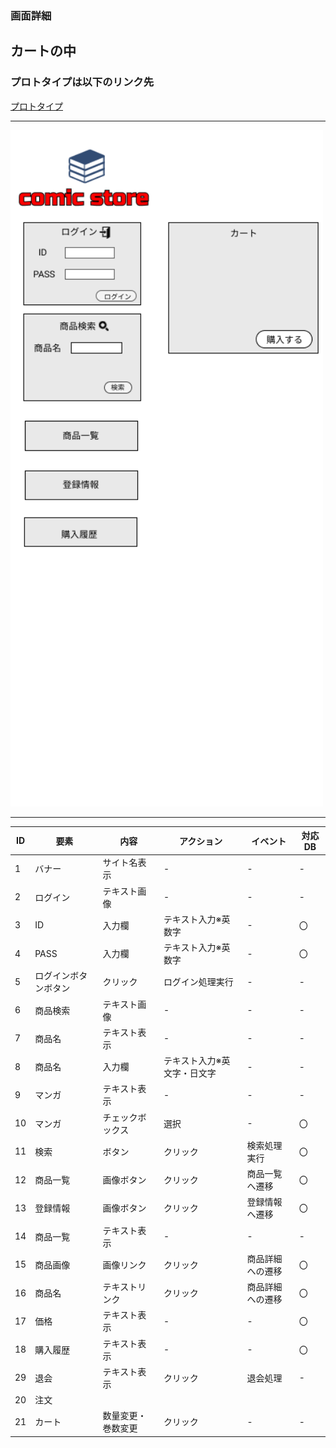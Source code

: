 ### 画面詳細
## カートの中
### プロトタイプは以下のリンク先
[プロトタイプ](https://www.figma.com/file/1qrEKi7iktAY3U27hFIezf/Untitled?node-id=0%3A1)
*****
<img src="../img/カート.png" width="500">

*****

| ID | 要素 | 内容 | アクション | イベント | 対応DB |
|----|------|------|-----------|----------|--------|
|1   |バナー|サイト名表示|-     |-         |-       |
|2   |ログイン|テキスト画像|-   |-         |-       |
|3   |ID|入力欄|テキスト入力※英数字|-            |〇      |
|4   |PASS|入力欄|テキスト入力※英数字|-           |〇      |
|5   |ログインボタンボタン|クリック|ログイン処理実行|- |- |
|6   |商品検索|テキスト画像|-   |-         |-      |
|7   |商品名|テキスト表示|-     |-        |-       |
|8   |商品名|入力欄|テキスト入力※英文字・日文字|-        |-       |
|9   |マンガ|テキスト表示|-     |-        |-       |
|10  |マンガ|チェックボックス|選択|-      |〇      |
|11  |検索  |ボタン|クリック   |検索処理実行|〇    |
|12  |商品一覧|画像ボタン|クリック|商品一覧へ遷移|〇|
|13  |登録情報|画像ボタン|クリック|登録情報へ遷移|〇|
|14  |商品一覧|テキスト表示|-     |-      |-        |
|15  |商品画像|画像リンク|クリック|商品詳細への遷移|〇|
|16  |商品名|テキストリンク|クリック|商品詳細への遷移|〇|
|17  |価格|テキスト表示|-       |-      |〇      |
|18  |購入履歴|テキスト表示|-     |-      |〇      |
|29  |退会   |テキスト表示|クリック|退会処理|-       |
|20  |注文  |  |  |  |  |
|21  |カート|数量変更・巻数変更|クリック|-      |-   |

